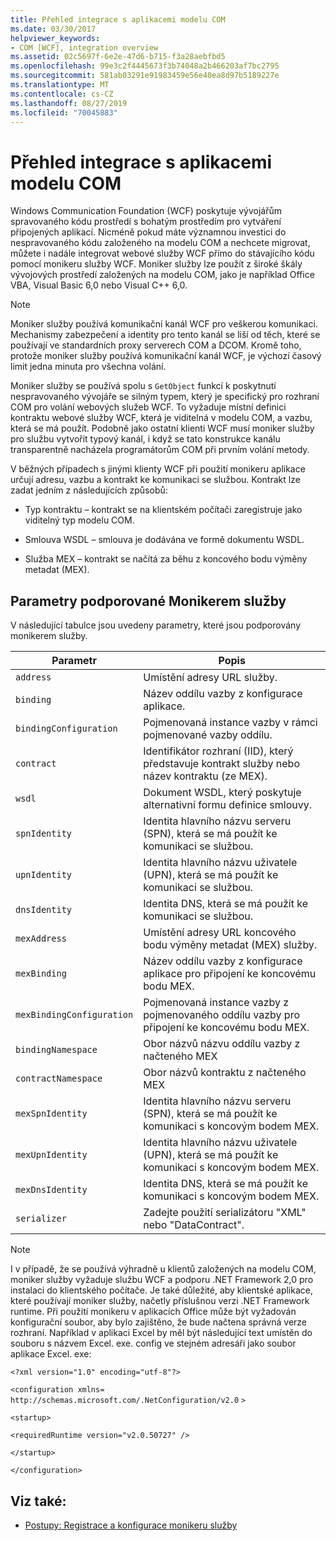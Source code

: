 ```yaml
---
title: Přehled integrace s aplikacemi modelu COM
ms.date: 03/30/2017
helpviewer_keywords:
- COM [WCF], integration overview
ms.assetid: 02c5697f-6e2e-47d6-b715-f3a28aebfbd5
ms.openlocfilehash: 99e3c2f4445673f3b74048a2b466203af7bc2795
ms.sourcegitcommit: 581ab03291e91983459e56e40ea8d97b5189227e
ms.translationtype: MT
ms.contentlocale: cs-CZ
ms.lasthandoff: 08/27/2019
ms.locfileid: "70045883"
---
```

# <a name="integrating-with-com-applications-overview"></a>Přehled integrace s aplikacemi modelu COM

Windows Communication Foundation (WCF) poskytuje vývojářům spravovaného kódu prostředí s bohatým prostředím pro vytváření připojených aplikací. Nicméně pokud máte významnou investici do nespravovaného kódu založeného na modelu COM a nechcete migrovat, můžete i nadále integrovat webové služby WCF přímo do stávajícího kódu pomocí monikeru služby WCF. Moniker služby lze použít z široké škály vývojových prostředí založených na modelu COM, jako je například Office VBA, Visual Basic 6,0 nebo Visual C++ 6,0.

> [!NOTE]
> Moniker služby používá komunikační kanál WCF pro veškerou komunikaci. Mechanismy zabezpečení a identity pro tento kanál se liší od těch, které se používají ve standardních proxy serverech COM a DCOM. Kromě toho, protože moniker služby používá komunikační kanál WCF, je výchozí časový limit jedna minuta pro všechna volání.

Moniker služby se používá spolu s `GetObject` funkcí k poskytnutí nespravovaného vývojáře se silným typem, který je specifický pro rozhraní COM pro volání webových služeb WCF. To vyžaduje místní definici kontraktu webové služby WCF, která je viditelná v modelu COM, a vazbu, která se má použít. Podobně jako ostatní klienti WCF musí moniker služby pro službu vytvořit typový kanál, i když se tato konstrukce kanálu transparentně nacházela programátorům COM při prvním volání metody.

V běžných případech s jinými klienty WCF při použití monikeru aplikace určují adresu, vazbu a kontrakt ke komunikaci se službou. Kontrakt lze zadat jedním z následujících způsobů:

- Typ kontraktu – kontrakt se na klientském počítači zaregistruje jako viditelný typ modelu COM.

- Smlouva WSDL – smlouva je dodávána ve formě dokumentu WSDL.

- Služba MEX – kontrakt se načítá za běhu z koncového bodu výměny metadat (MEX).

## <a name="parameters-supported-by-the-service-moniker"></a>Parametry podporované Monikerem služby

V následující tabulce jsou uvedeny parametry, které jsou podporovány monikerem služby.

|Parametr|Popis|
|---------------|-----------------|
|`address`|Umístění adresy URL služby.|
|`binding`|Název oddílu vazby z konfigurace aplikace.|
|`bindingConfiguration`|Pojmenovaná instance vazby v rámci pojmenované vazby oddílu.|
|`contract`|Identifikátor rozhraní (IID), který představuje kontrakt služby nebo název kontraktu (ze MEX).|
|`wsdl`|Dokument WSDL, který poskytuje alternativní formu definice smlouvy.|
|`spnIdentity`|Identita hlavního názvu serveru (SPN), která se má použít ke komunikaci se službou.|
|`upnIdentity`|Identita hlavního názvu uživatele (UPN), která se má použít ke komunikaci se službou.|
|`dnsIdentity`|Identita DNS, která se má použít ke komunikaci se službou.|
|`mexAddress`|Umístění adresy URL koncového bodu výměny metadat (MEX) služby.|
|`mexBinding`|Název oddílu vazby z konfigurace aplikace pro připojení ke koncovému bodu MEX.|
|`mexBindingConfiguration`|Pojmenovaná instance vazby z pojmenovaného oddílu vazby pro připojení ke koncovému bodu MEX.|
|`bindingNamespace`|Obor názvů názvu oddílu vazby z načteného MEX|
|`contractNamespace`|Obor názvů kontraktu z načteného MEX|
|`mexSpnIdentity`|Identita hlavního názvu serveru (SPN), která se má použít ke komunikaci s koncovým bodem MEX.|
|`mexUpnIdentity`|Identita hlavního názvu uživatele (UPN), která se má použít ke komunikaci s koncovým bodem MEX.|
|`mexDnsIdentity`|Identita DNS, která se má použít ke komunikaci s koncovým bodem MEX.|
|`serializer`|Zadejte použití serializátoru "XML" nebo "DataContract".|

> [!NOTE]
> I v případě, že se používá výhradně u klientů založených na modelu COM, moniker služby vyžaduje službu WCF a podporu .NET Framework 2,0 pro instalaci do klientského počítače. Je také důležité, aby klientské aplikace, které používají moniker služby, načetly příslušnou verzi .NET Framework runtime. Při použití monikeru v aplikacích Office může být vyžadován konfigurační soubor, aby bylo zajištěno, že bude načtena správná verze rozhraní. Například v aplikaci Excel by měl být následující text umístěn do souboru s názvem Excel. exe. config ve stejném adresáři jako soubor aplikace Excel. exe:
>
> `<?xml version="1.0" encoding="utf-8"?>`
>
> `<configuration xmlns=` `http://schemas.microsoft.com/.NetConfiguration/v2.0` `>`
>
> `<startup>`
>
> `<requiredRuntime version="v2.0.50727" />`
>
> `</startup>`
>
> `</configuration>`

## <a name="see-also"></a>Viz také:

- [Postupy: Registrace a konfigurace monikeru služby](../../../../docs/framework/wcf/feature-details/how-to-register-and-configure-a-service-moniker.md)
